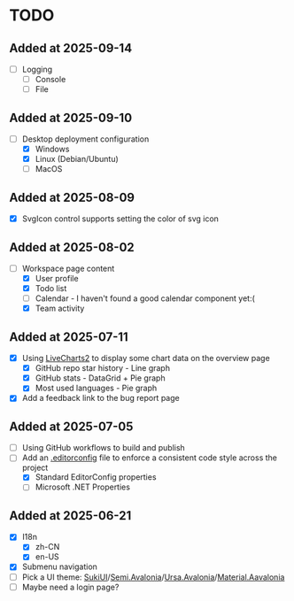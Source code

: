 ﻿# TODO

## Added at 2025-09-14

- [ ] Logging
  - [ ] Console
  - [ ] File

## Added at 2025-09-10

- [ ] Desktop deployment configuration
  - [x] Windows
  - [x] Linux (Debian/Ubuntu)
  - [ ] MacOS

## Added at 2025-08-09

- [x] SvgIcon control supports setting the color of svg icon

## Added at 2025-08-02

- [ ] Workspace page content
  - [x] User profile
  - [x] Todo list
  - [ ] Calendar - I haven't found a good calendar component yet:(
  - [x] Team activity

## Added at 2025-07-11

- [x] Using [LiveCharts2](https://livecharts.dev/) to display some chart data on the overview page
  - [x] GitHub repo star history - Line graph
  - [x] GitHub stats - DataGrid + Pie graph
  - [x] Most used languages - Pie graph
- [x] Add a feedback link to the bug report page

## Added at 2025-07-05

- [ ] Using GitHub workflows to build and publish
- [ ] Add an [.editorconfig](https://editorconfig.org/) file to enforce a consistent code style across the project
  - [x] Standard EditorConfig properties
  - [ ] Microsoft .NET Properties

## Added at 2025-06-21

- [x] I18n
    - [x] zh-CN
    - [x] en-US
- [x] Submenu navigation
- [ ] Pick a UI
  theme: [SukiUI](https://github.com/kikipoulet/SukiUI)/[Semi.Avalonia](https://github.com/irihitech/Semi.Avalonia)/[Ursa.Avalonia](https://github.com/irihitech/Ursa.Avalonia)/[Material.Aavalonia](https://github.com/AvaloniaCommunity/Material.Avalonia)
- [ ] Maybe need a login page?
